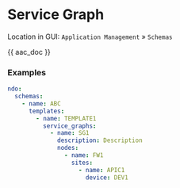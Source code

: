# Service Graph

Location in GUI:
`Application Management` » `Schemas`

{{ aac_doc }}

### Examples

```yaml
ndo:
  schemas:
    - name: ABC
      templates:
        - name: TEMPLATE1
          service_graphs:
            - name: SG1
              description: Description
              nodes:
                - name: FW1
                  sites:
                    - name: APIC1
                      device: DEV1
```
